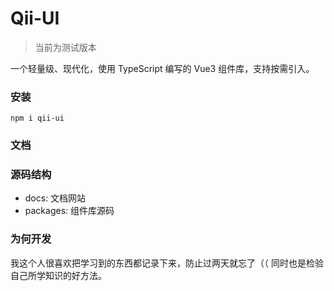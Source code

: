 # Qii-UI

> 当前为测试版本

一个轻量级、现代化，使用 TypeScript 编写的 Vue3 组件库，支持按需引入。


### 安装
```npm
npm i qii-ui
```


### 文档
<!-- 查阅 [组件库文档](https://qiqi29.github.io/qii-ui-doc/)，获取详细使用方法。 -->


### 源码结构

- docs: 文档网站
- packages: 组件库源码


### 为何开发

我这个人很喜欢把学习到的东西都记录下来，防止过两天就忘了（（ 同时也是检验自己所学知识的好方法。